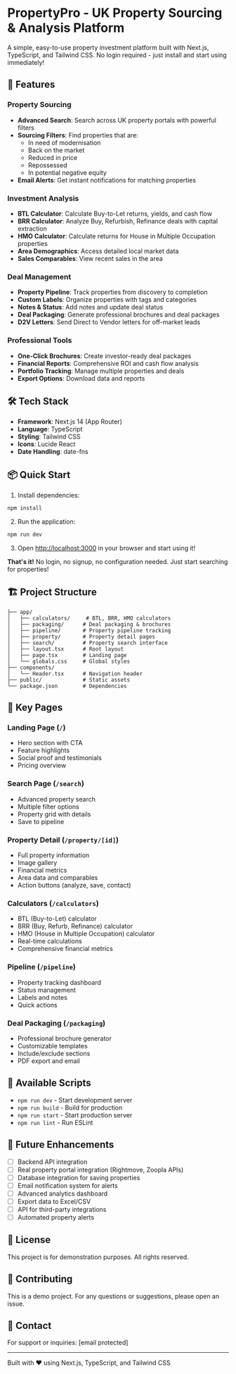 # PropertyPro - UK Property Sourcing & Analysis Platform

A simple, easy-to-use property investment platform built with Next.js, TypeScript, and Tailwind CSS. No login required - just install and start using immediately!

## 🚀 Features

### Property Sourcing
- **Advanced Search**: Search across UK property portals with powerful filters
- **Sourcing Filters**: Find properties that are:
  - In need of modernisation
  - Back on the market
  - Reduced in price
  - Repossessed
  - In potential negative equity
- **Email Alerts**: Get instant notifications for matching properties

### Investment Analysis
- **BTL Calculator**: Calculate Buy-to-Let returns, yields, and cash flow
- **BRR Calculator**: Analyze Buy, Refurbish, Refinance deals with capital extraction
- **HMO Calculator**: Calculate returns for House in Multiple Occupation properties
- **Area Demographics**: Access detailed local market data
- **Sales Comparables**: View recent sales in the area

### Deal Management
- **Property Pipeline**: Track properties from discovery to completion
- **Custom Labels**: Organize properties with tags and categories
- **Notes & Status**: Add notes and update deal status
- **Deal Packaging**: Generate professional brochures and deal packages
- **D2V Letters**: Send Direct to Vendor letters for off-market leads

### Professional Tools
- **One-Click Brochures**: Create investor-ready deal packages
- **Financial Reports**: Comprehensive ROI and cash flow analysis
- **Portfolio Tracking**: Manage multiple properties and deals
- **Export Options**: Download data and reports

## 🛠️ Tech Stack

- **Framework**: Next.js 14 (App Router)
- **Language**: TypeScript
- **Styling**: Tailwind CSS
- **Icons**: Lucide React
- **Date Handling**: date-fns

## 📦 Quick Start

1. Install dependencies:
```bash
npm install
```

2. Run the application:
```bash
npm run dev
```

3. Open [http://localhost:3000](http://localhost:3000) in your browser and start using it!

**That's it!** No login, no signup, no configuration needed. Just start searching for properties!

## 🏗️ Project Structure

```
├── app/
│   ├── calculators/     # BTL, BRR, HMO calculators
│   ├── packaging/      # Deal packaging & brochures
│   ├── pipeline/       # Property pipeline tracking
│   ├── property/       # Property detail pages
│   ├── search/         # Property search interface
│   ├── layout.tsx      # Root layout
│   ├── page.tsx        # Landing page
│   └── globals.css     # Global styles
├── components/
│   └── Header.tsx      # Navigation header
├── public/             # Static assets
└── package.json        # Dependencies
```

## 🎨 Key Pages

### Landing Page (`/`)
- Hero section with CTA
- Feature highlights
- Social proof and testimonials
- Pricing overview

### Search Page (`/search`)
- Advanced property search
- Multiple filter options
- Property grid with details
- Save to pipeline

### Property Detail (`/property/[id]`)
- Full property information
- Image gallery
- Financial metrics
- Area data and comparables
- Action buttons (analyze, save, contact)

### Calculators (`/calculators`)
- BTL (Buy-to-Let) calculator
- BRR (Buy, Refurb, Refinance) calculator
- HMO (House in Multiple Occupation) calculator
- Real-time calculations
- Comprehensive financial metrics

### Pipeline (`/pipeline`)
- Property tracking dashboard
- Status management
- Labels and notes
- Quick actions

### Deal Packaging (`/packaging`)
- Professional brochure generator
- Customizable templates
- Include/exclude sections
- PDF export and email

## 🔧 Available Scripts

- `npm run dev` - Start development server
- `npm run build` - Build for production
- `npm run start` - Start production server
- `npm run lint` - Run ESLint

## 🎯 Future Enhancements

- [ ] Backend API integration
- [ ] Real property portal integration (Rightmove, Zoopla APIs)
- [ ] Database integration for saving properties
- [ ] Email notification system for alerts
- [ ] Advanced analytics dashboard
- [ ] Export data to Excel/CSV
- [ ] API for third-party integrations
- [ ] Automated property alerts

## 📝 License

This project is for demonstration purposes. All rights reserved.

## 🤝 Contributing

This is a demo project. For any questions or suggestions, please open an issue.

## 📧 Contact

For support or inquiries: [email protected]

---

Built with ❤️ using Next.js, TypeScript, and Tailwind CSS

